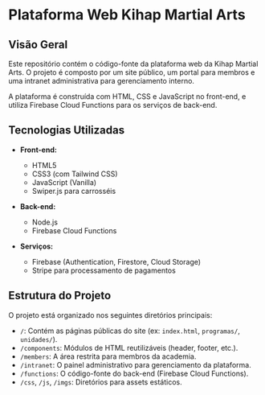 # Plataforma Web Kihap Martial Arts

## Visão Geral

Este repositório contém o código-fonte da plataforma web da Kihap Martial Arts. O projeto é composto por um site público, um portal para membros e uma intranet administrativa para gerenciamento interno.

A plataforma é construída com HTML, CSS e JavaScript no front-end, e utiliza Firebase Cloud Functions para os serviços de back-end.

## Tecnologias Utilizadas

- **Front-end:**
  - HTML5
  - CSS3 (com Tailwind CSS)
  - JavaScript (Vanilla)
  - Swiper.js para carrosséis

- **Back-end:**
  - Node.js
  - Firebase Cloud Functions

- **Serviços:**
  - Firebase (Authentication, Firestore, Cloud Storage)
  - Stripe para processamento de pagamentos

## Estrutura do Projeto

O projeto está organizado nos seguintes diretórios principais:

- `/`: Contém as páginas públicas do site (ex: `index.html`, `programas/`, `unidades/`).
- `/components`: Módulos de HTML reutilizáveis (header, footer, etc.).
- `/members`: A área restrita para membros da academia.
- `/intranet`: O painel administrativo para gerenciamento da plataforma.
- `/functions`: O código-fonte do back-end (Firebase Cloud Functions).
- `/css`, `/js`, `/imgs`: Diretórios para assets estáticos.
